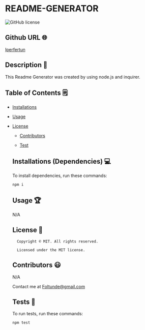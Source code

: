 # README-GENERATOR
  ![GitHub license](https://img.shields.io/badge/license-MIT-yellowgreen.svg)
  
  ## Github URL 🌐
  
  [Iperfertun](https://github.com/Iperfertun/)
  
  ## Description 📝
  
  This Readme Generator was created by using node.js and inquirer. 
  
  
  ## Table of Contents 🗒
  
  * [Installations](#dependencies)
  
  * [Usage](#usage)
  
  
* [License](#license)

  
  * [Contributors](#contributors)
  
  * [Test](#test)
  
  
  ## Installations (Dependencies) 💻
  
  To install dependencies, run these commands:
  
  ```
  npm i
  ```
  
  
  ## Usage 🏆
  
  N/A
  
  ## License 📛
  
        Copyright © MIT. All rights reserved. 
        
        Licensed under the MIT license.
  
  
  ## Contributors 😃
  
  N/A
  
  Contact me at Foltunde@gmail.com
  
  
  ## Tests 🧪
  
  To run tests, run these commands:
  
  ```
  npm test
  ```
  
  